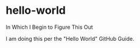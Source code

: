 # hello-world
In Which I Begin to Figure This Out

I am doing this per the "Hello World" GitHub Guide.
